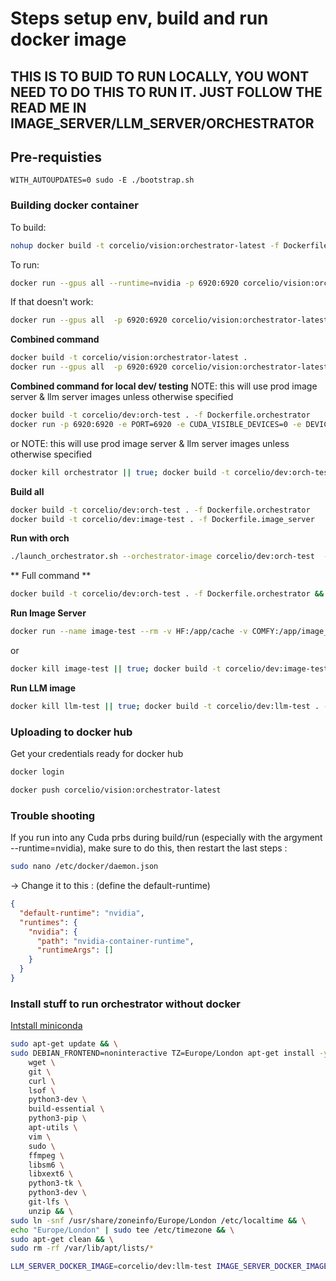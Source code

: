 
# Steps setup env, build and run docker image

## THIS IS TO BUID TO RUN LOCALLY, YOU WONT NEED TO DO THIS TO RUN IT. JUST FOLLOW THE READ ME IN IMAGE_SERVER/LLM_SERVER/ORCHESTRATOR

## Pre-requisties
`WITH_AUTOUPDATES=0 sudo -E ./bootstrap.sh`

### Building docker container

To build:
```bash
nohup docker build -t corcelio/vision:orchestrator-latest -f Dockerfile.orchestrator . > build.log 2>&1 &
```

To run:
```bash
docker run --gpus all --runtime=nvidia -p 6920:6920 corcelio/vision:orchestrator-latest
```

If that doesn't work:
```bash
docker run --gpus all  -p 6920:6920 corcelio/vision:orchestrator-latest
```


**Combined command**
```bash
docker build -t corcelio/vision:orchestrator-latest .
docker run --gpus all  -p 6920:6920 corcelio/vision:orchestrator-latest
```

**Combined command for local dev/ testing**
NOTE: this will use prod image server & llm server images unless otherwise specified
```bash
docker build -t corcelio/dev:orch-test . -f Dockerfile.orchestrator
docker run -p 6920:6920 -e PORT=6920 -e CUDA_VISIBLE_DEVICES=0 -e DEVICE=0 --gpus '"device=0"' --runtime=nvidia corcelio/dev:orch-test
```
or
NOTE: this will use prod image server & llm server images unless otherwise specified
```bash
docker kill orchestrator || true; docker build -t corcelio/dev:orch-test . -f Dockerfile.orchestrator; ./launch_orchestrator.sh --orchestrator-image corcelio/dev:orch-test --dont-refresh-local-images
```

**Build all**
```bash
docker build -t corcelio/dev:orch-test . -f Dockerfile.orchestrator
docker build -t corcelio/dev:image-test . -f Dockerfile.image_server
```

**Run with orch**


```bash
./launch_orchestrator.sh --orchestrator-image corcelio/dev:orch-test  --image-server-image corcelio/dev:image-test --dont-refresh-local-images
```

** Full command **
```bash
docker build -t corcelio/dev:orch-test . -f Dockerfile.orchestrator && docker build -t corcelio/dev:llm-test . -f Dockerfile.llm_server && docker build -t corcelio/dev:image-test . -f Dockerfile.image_server && ./launch_orchestrator.sh --orchestrator-image corcelio/dev:orch-test --image-server-image corcelio/dev:image-test --dont-refresh-local-images && docker logs --tail 50 -f orchestrator
```


**Run Image Server**
```bash
docker run --name image-test --rm -v HF:/app/cache -v COMFY:/app/image_server/ComfyUI -p 6918:6919 --runtime=nvidia --gpus=all -e PORT=6919 -e DEVICE=0  corcelio/dev:image-test
```
or 
```bash
docker kill image-test || true; docker build -t corcelio/dev:image-test . -f Dockerfile.image_server; docker run  -d --rm --name image-test -v COMFY:/app/image_server/ComfyUI -v HF:/app/cache -p 6918:6918 --runtime=nvidia --gpus '"device=3"' -e PORT=6918 -e DEVICE=0 corcelio/dev:image-test; docker logs -f --tail 50 image-test
```

**Run LLM image**

```bash
docker kill llm-test || true; docker build -t corcelio/dev:llm-test . -f Dockerfile.llm_server; docker run --name llm-test -d --rm  -v HF:/app/cache -p 6918:6919 --gpus '"device=1"' --runtime=nvidia -e PORT=6919 -e MODEL=leafspark/Reflection-Llama-3.1-70B-GGUF   -e CUDA_VISIBLE_DEVICES=0 corcelio/dev:llm-test; docker logs -f --tail 50 llm-test
```

### Uploading to docker hub
Get your credentials ready for docker hub
```bash
docker login
```

```bash
docker push corcelio/vision:orchestrator-latest
```


### Trouble shooting
If you run into any Cuda prbs during build/run (especially with the argyment --runtime=nvidia), make sure to do this, then restart the last steps :
```bash
sudo nano /etc/docker/daemon.json
```

-> Change it to this : (define the default-runtime)
```json
{
  "default-runtime": "nvidia",
  "runtimes": {
    "nvidia": {
      "path": "nvidia-container-runtime",
      "runtimeArgs": []
    }
  }
}
```

### Install stuff to run orchestrator without docker

[Intstall miniconda](./install_miniconda_create_venv.md)

```bash
sudo apt-get update && \
sudo DEBIAN_FRONTEND=noninteractive TZ=Europe/London apt-get install -y \
    wget \
    git \
    curl \
    lsof \
    python3-dev \
    build-essential \
    python3-pip \
    apt-utils \
    vim \
    sudo \
    ffmpeg \
    libsm6 \
    libxext6 \
    python3-tk \
    python3-dev \
    git-lfs \
    unzip && \
sudo ln -snf /usr/share/zoneinfo/Europe/London /etc/localtime && \
echo "Europe/London" | sudo tee /etc/timezone && \
sudo apt-get clean && \
sudo rm -rf /var/lib/apt/lists/*
```

```bash
LLM_SERVER_DOCKER_IMAGE=corcelio/dev:llm-test IMAGE_SERVER_DOCKER_IMAGE=corcelio/dev:image-test  ./entrypoint.sh 
```